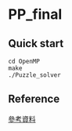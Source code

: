 # PP_final
## Quick start
```
cd OpenMP
make
./Puzzle_solver
```

## Reference
[參考資料](https://github.com/ibmibmibm/a-puzzle-a-day/tree/main)
